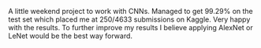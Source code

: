 A little weekend project to work with CNNs. Managed to get 99.29% on the test set which placed me at 250/4633 submissions on Kaggle. Very happy with the results. To further improve my results I believe applying AlexNet or LeNet would be the best way forward.
